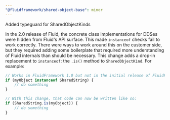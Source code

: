 ```yaml
---
"@fluidframework/shared-object-base": minor
---
```


Added typeguard for SharedObjectKinds

In the 2.0 release of Fluid, the concrete class implementations for DDSes were hidden from Fluid's API surface.
This made `instanceof` checks fail to work correctly.
There were ways to work around this on the customer side, but they required adding some boilerplate that required more understanding of Fluid internals than should be necessary.
This change adds a drop-in replacement to `instanceof`: the `.is()` method to `SharedObjectKind`.
For example:

```typescript
// Works in FluidFramework 1.0 but not in the initial release of FluidFramework 2.0:
if (myObject instanceof SharedString) {
	// do something
}

// With this change, that code can now be written like so:
if (SharedString.is(myObject)) {
	// do something
}
```
